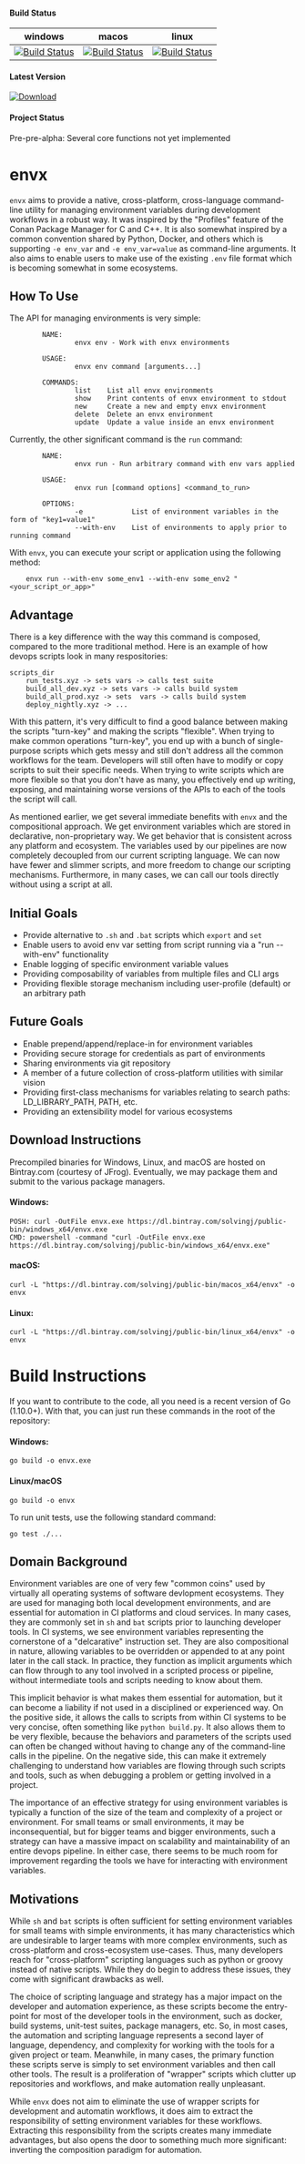 #### Build Status
| windows | macos | linux | 
|-----------|---------|-------|
|[![Build Status](https://jerrywiltse.visualstudio.com/envx/_apis/build/status/envx?branchName=master&jobName=windows_x64)](https://jerrywiltse.visualstudio.com/envx/_build/latest?definitionId=3&branchName=master)|[![Build Status](https://jerrywiltse.visualstudio.com/envx/_apis/build/status/envx?branchName=master&jobName=macos_x64)](https://jerrywiltse.visualstudio.com/envx/_build/latest?definitionId=3&branchName=master)|[![Build Status](https://jerrywiltse.visualstudio.com/envx/_apis/build/status/envx?branchName=master&jobName=linux_x64)](https://jerrywiltse.visualstudio.com/envx/_build/latest?definitionId=3&branchName=master)

#### Latest Version
[ ![Download](https://api.bintray.com/packages/solvingj/public-bin/envx/images/download.svg) ](https://bintray.com/solvingj/public-bin/envx/_latestVersion)

#### Project Status  

Pre-pre-alpha: Several core functions not yet implemented

# envx

`envx` aims to provide a native, cross-platform, cross-language command-line utility for managing environment variables during development workflows in a robust way.  It was inspired by the "Profiles" feature of the Conan Package Manager for C and C++.  It is also somewhat inspired by a common convention shared by Python, Docker, and others which is supporting `-e env_var` and `-e env_var=value` as command-line arguments.  It also aims to enable users to make use of the existing `.env` file format which is becoming somewhat in some ecosystems. 

## How To Use  

The API for managing environments is very simple:

```
        NAME:
                envx env - Work with envx environments

        USAGE:
                envx env command [arguments...]

        COMMANDS:
                list    List all envx environments
                show    Print contents of envx environment to stdout
                new     Create a new and empty envx environment
                delete  Delete an envx environment
                update  Update a value inside an envx environment
```

Currently, the other significant command is the `run` command: 
```
        NAME:
                envx run - Run arbitrary command with env vars applied

        USAGE:
                envx run [command options] <command_to_run>

        OPTIONS:
                -e            List of environment variables in the form of "key1=value1"
                --with-env    List of environments to apply prior to running command
```

With `envx`, you can execute your script or application using the following method: 

        envx run --with-env some_env1 --with-env some_env2 "<your_script_or_app>" 

## Advantage 
		
There is a key difference with the way this command is composed, compared to the more traditional method.  Here is an example of how devops scripts look in many respositories: 

    scripts_dir
        run_tests.xyz -> sets vars -> calls test suite
        build_all_dev.xyz -> sets vars -> calls build system
        build_all_prod.xyz -> sets  vars -> calls build system
        deploy_nightly.xyz -> ...

With this pattern, it's very difficult to find a good balance between making the scripts "turn-key" and making the scripts "flexible".  When trying to make common operations "turn-key", you end up with a bunch of single-purpose scripts which gets messy and still don't address all the common workflows for the team.  Developers will still often have to modify or copy scripts to suit their specific needs.  When trying to write scripts which are more flexible so that you don't have as many, you effectively end up writing, exposing, and maintaining worse versions of the APIs to each of the tools the script will call. 

As mentioned earlier, we get several immediate benefits with `envx` and the compositional approach.  We get environment variables which are stored in declarative, non-proprietary way.  We get behavior that is consistent across any platform and ecosystem.  The variables used by our pipelines are now completely decoupled from our current scripting language.  We can now have fewer and slimmer scripts, and more freedom to change our scripting mechanisms.  Furthermore, in many cases, we can call our tools directly without using a script at all.  

## Initial Goals  
- Provide alternative to `.sh` and `.bat` scripts which  `export` and `set` 
- Enable users to avoid env var setting from script running via a "run --with-env" functionality
- Enable logging of specific environment variable values
- Providing composability of variables from multiple files and CLI args
- Providing flexible storage mechanism including user-profile (default) or an arbitrary path

## Future Goals  
- Enable prepend/append/replace-in for environment variables
- Providing secure storage for credentials as part of environments
- Sharing environments via git repository
- A member of a future collection of cross-platform utilities with similar vision
- Providing first-class mechanisms for variables relating to search paths: LD_LIBRARY_PATH, PATH, etc.
- Providing an extensibility model for various ecosystems 

## Download Instructions

Precompiled binaries for Windows, Linux, and macOS are hosted on Bintray.com (courtesy of JFrog).  Eventually, we may package them and submit to the various package managers. 

#### Windows:    
    POSH: curl -OutFile envx.exe https://dl.bintray.com/solvingj/public-bin/windows_x64/envx.exe 
    CMD: powershell -command "curl -OutFile envx.exe https://dl.bintray.com/solvingj/public-bin/windows_x64/envx.exe"
	
#### macOS:   
    curl -L "https://dl.bintray.com/solvingj/public-bin/macos_x64/envx" -o envx

#### Linux:    
    curl -L "https://dl.bintray.com/solvingj/public-bin/linux_x64/envx" -o envx
    

# Build Instructions

If you want to contribute to the code, all you need is a recent version of Go (1.10.0+).  With that, you can just run these commands in the root of the repository: 

#### Windows: 
    go build -o envx.exe
    
#### Linux/macOS
    go build -o envx

To run unit tests, use the following standard command: 

    go test ./...
    
    
## Domain Background

Environment variables are one of very few "common coins" used by virtually all operating systems of software devlopment ecosystems. They are used for managing both local development environments, and are essential for automation in CI platforms and cloud services.  In many cases, they are commonly set in `sh` and `bat` scripts prior to launching developer tools.  In CI systems, we see environment variables representing the cornerstone of a "delcarative" instruction set. They are also compositional in nature, allowing variables to be overridden or appended to at any point later in the call stack.  In practice, they function as implicit arguments which can flow through to any tool involved in a scripted process or pipeline, without intermediate tools and scripts needing to know about them.   

This implicit behavior is what makes them essential for automation, but it can become a liability if not used in a disciplined or experienced way. On the positive side, it allows the calls to scripts from within CI systems to be very concise, often something like `python build.py`.  It also allows them to be very flexible, because the behaviors and parameters of the scripts used can often be changed without having to change any of the command-line calls in the pipeline. On the negative side, this can make it extremely challenging to understand how variables are flowing through such scripts and tools, such as when debugging a problem or getting involved in a project. 

The importance of an effective strategy for using environment variables is typically a function of the size of the team and complexity of a project or environment. For small teams or small environments, it may be inconsequential, but for bigger teams and bigger environments, such a strategy can have a massive impact on scalability and maintainability of an entire devops pipeline.  In either case, there seems to be much room for improvement regarding the tools we have for interacting with environment variables. 

## Motivations

While `sh` and `bat` scripts is often sufficient for setting environment variables for small teams with simple environments, it has many characteristics which are undesirable to larger teams with more complex environments, such as cross-platform and cross-ecosystem use-cases.  Thus, many developers reach for "cross-platform" scripting languages such as python or groovy instead of native scripts.  While they do begin to address these issues, they come with significant drawbacks as well. 

The choice of scripting language and strategy has a major impact on the developer and automation experience, as these scripts become the entry-point for most of the developer tools in the environment, such as docker, build systems, unit-test suites, package managers, etc.  So, in most cases, the automation and scripting language represents a second layer of language, dependency, and complexity for working with the tools for a given project or team.  Meanwhile, in many cases, the primary function these scripts serve is simply to set environment variables and then call other tools.  The result is a proliferation of "wrapper" scripts which clutter up repositories and workflows, and make automation really unpleasant.

While `envx` does not aim to eliminate the use of wrapper scripts for development and automatin workflows, it does aim to extract the responsibility of setting environment variables for these workflows.  Extracting this responsibility from the scripts creates many immediate advantages, but also opens the door to something much more significant: inverting the composition paradigm for automation.

